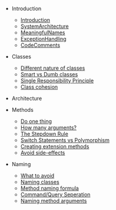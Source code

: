 * Introduction

    * [Introduction](docs/Intro.md)    
    * [SystemArchitecture](docs/SystemArchitecture.md)
    * [MeaningfulNames](docs/MeaningfulNames.md)
    * [ExceptionHandling](docs/ExceptionHandling.md)
    * [CodeComments](docs/CodeComments.md)    
    
* Classes
    * [Different nature of classes](docs/classes/nature.md)
    * [Smart vs Dumb classes](docs/classes/smart-v-dumb.md)
    * [Single Responsibility Principle](docs/classes/single-responsibility.md)
    * [Class cohesion](docs/classes/cohesion.md)

* Architecture
  
* Methods
    * [Do one thing](docs/methods/do-one-thing.md)
    * [How many arguments?](docs/methods/arguments.md)    
    * [The Stepdown Rule](docs/methods/stepdown-rule.md)    
    * [Switch Statements vs Polymorphism](docs/methods/switch-polymorphism.md)
    * [Creating extension methods](docs/methods/extension-methods.md)
    * [Avoid side-effects](docs/methods/side-effects.md)
    
* Naming
    * [What to avoid](docs/naming/avoid.md)
    * [Naming classes](docs/naming/class.md)    
    * [Method naming formula](docs/naming/method-name-formula.md)
    * [Command/Query Seperation](docs/naming/method-cqs.md)
    * [Naming method arguments](docs/naming/argument-name.md)
